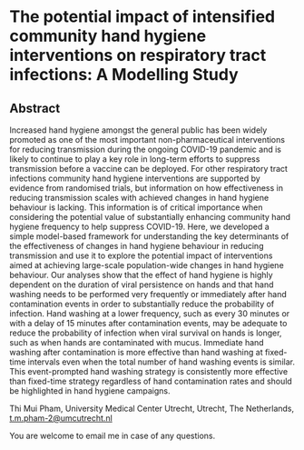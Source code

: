 # The potential impact of intensified community hand hygiene interventions on respiratory tract infections: A Modelling Study
## Abstract
Increased hand hygiene amongst the general public has been widely promoted as one of the most important non-pharmaceutical interventions for reducing transmission during the ongoing COVID-19 pandemic and is likely to continue to play a key role in long-term efforts to suppress transmission before a vaccine can be deployed. For other respiratory tract infections community hand hygiene interventions are supported by evidence from randomised trials, but information on how effectiveness in reducing transmission scales with achieved changes in hand hygiene behaviour is lacking. This information is of critical importance when considering the potential value of substantially enhancing community hand hygiene frequency to help suppress COVID-19. Here, we developed a simple model-based framework for understanding the key determinants of the effectiveness of changes in hand hygiene behaviour in reducing transmission and use it to explore the potential impact of interventions aimed at achieving large-scale population-wide changes in hand hygiene behaviour. Our analyses show that the effect of hand hygiene is highly dependent on the duration of viral persistence on hands and that hand washing needs to be performed very frequently or immediately after hand contamination events in order to substantially reduce the probability of infection. Hand washing at a lower frequency, such as every 30 minutes or with a delay of 15 minutes after contamination events, may be adequate to reduce the probability of infection when viral survival on hands is longer, such as when hands are contaminated with mucus. Immediate hand washing after contamination is more effective than hand washing at fixed-time intervals even when the total number of hand washing events is similar. This event-prompted hand washing strategy is consistently more effective than fixed-time strategy regardless of hand contamination rates and should be highlighted in hand hygiene campaigns.

Thi Mui Pham, University Medical Center Utrecht, Utrecht, The Netherlands, t.m.pham-2@umcutrecht.nl

You are welcome to email me in case of any questions. 
